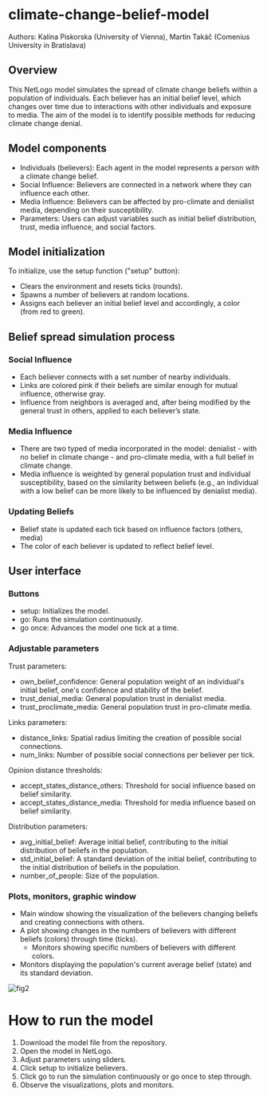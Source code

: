 # climate-change-belief-model
Authors: Kalina Piskorska (University of Vienna), Martin Takáč (Comenius University in Bratislava)

## Overview
This NetLogo model simulates the spread of climate change beliefs within a population of individuals. Each believer has an initial belief level, which changes over time due to interactions with other individuals and exposure to media. The aim of the model is to identify possible methods for reducing climate change denial.

## Model components
- Individuals (believers): Each agent in the model represents a person with a climate change belief.
- Social Influence: Believers are connected in a network where they can influence each other.
- Media Influence: Believers can be affected by pro-climate and denialist media, depending on their susceptibility.
- Parameters: Users can adjust variables such as initial belief distribution, trust, media influence, and social factors.

## Model initialization
To initialize, use the setup function ("setup" button):
- Clears the environment and resets ticks (rounds).
- Spawns a number of believers at random locations.
- Assigns each believer an initial belief level and accordingly, a color (from red to green).

## Belief spread simulation process
### Social Influence
- Each believer connects with a set number of nearby individuals.
- Links are colored pink if their beliefs are similar enough for mutual influence, otherwise gray.
- Influence from neighbors is averaged and, after being modified by the general trust in others, applied to each believer’s state.

### Media Influence
- There are two typed of media incorporated in the model: denialist - with no belief in climate change - and pro-climate media, with a full belief in climate change.
- Media influence is weighted by general population trust and individual susceptibility, based on the similarity between beliefs (e.g., an individual with a low belief can be more likely to be influenced by denialist media).

### Updating Beliefs
- Belief state is updated each tick based on influence factors (others, media)
- The color of each believer is updated to reflect belief level.

## User interface
### Buttons
- setup: Initializes the model.
- go: Runs the simulation continuously.
- go once: Advances the model one tick at a time.

### Adjustable parameters
Trust parameters:
- own_belief_confidence: General population weight of an individual's initial belief, one's confidence and stability of the belief.
- trust_denial_media: General population trust in denialist media.
- trust_proclimate_media: General population trust in pro-climate media.

Links parameters:
- distance_links: Spatial radius limiting the creation of possible social connections.
- num_links: Number of possible social connections per believer per tick.

Opinion distance thresholds:
- accept_states_distance_others: Threshold for social influence based on belief similarity.
- accept_states_distance_media: Threshold for media influence based on belief similarity.

Distribution parameters:
- avg_initial_belief: Average initial belief, contributing to the initial distribution of beliefs in the population.
- std_initial_belief: A standard deviation of the initial belief, contributing to the initial distribution of beliefs in the population.
- number_of_people: Size of the population.

### Plots, monitors, graphic window
- Main window showing the visualization of the believers changing beliefs and creating connections with others.
- A plot showing changes in the numbers of believers with different beliefs (colors) through time (ticks).
    - Monitors showing specific numbers of believers with different colors.
- Monitors displaying the population's current average belief (state) and its standard deviation. 

![fig2](https://github.com/user-attachments/assets/7d0c0a04-e670-4c75-be82-c885a5bb4c9f)


# How to run the model
1. Download the model file from the repository.
2. Open the model in NetLogo.
3. Adjust parameters using sliders.
4. Click setup to initialize believers.
5. Click go to run the simulation continuously or go once to step through.
6. Observe the visualizations, plots and monitors.
